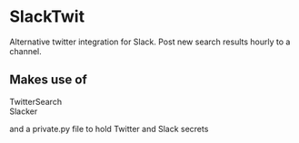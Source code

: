 # SlackTwit
Alternative twitter integration for Slack. Post new search results hourly to a channel.

## Makes use of 
TwitterSearch  
Slacker  

and a private.py file to hold Twitter and Slack secrets
